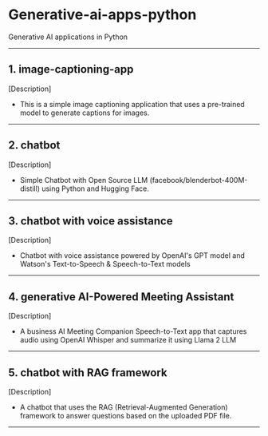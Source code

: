 # Generative-ai-apps-python
Generative AI applications in Python

---
## 1. image-captioning-app
[Description]
- This is a simple image captioning application that uses a pre-trained model to generate captions for images.
---
## 2. chatbot
[Description]
- Simple Chatbot with Open Source LLM (facebook/blenderbot-400M-distill) using Python and Hugging Face.
---
## 3. chatbot with voice assistance
[Description]
- Chatbot with voice assistance powered by OpenAI's GPT model and Watson's Text-to-Speech & Speech-to-Text models
---
## 4. generative AI-Powered Meeting Assistant
[Description]
- A business AI Meeting Companion Speech-to-Text app that captures audio using OpenAI Whisper and summarize it using Llama 2 LLM
---
## 5. chatbot with RAG framework
[Description]
- A chatbot that uses the RAG (Retrieval-Augmented Generation) framework to answer questions based on the uploaded PDF file.
---
